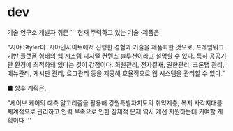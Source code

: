 # dev
기술 연구소 개발자 취준
'''
현재 주력하고 있는 기술 ·제품은.

"시야 Styler다. 시야인사이트에서 진행한 경험과 기술을 제품화한 것으로, 프레임워크 기반 플랫폼 형태의 웹 시스템 디지털 컨텐츠 솔루션이라고 설명할 수 있다. 특히 공공기관 환경에 최적화돼 있다는 것이 강점이다. 회원관리, 전자결재, 권한관리, 크론탭 관리, 메뉴관리, 게시판 관리, 로그관리 등을 제공해 효율적으로 웹 시스템을 관리할 수 있다."

■ 향후 계획은.

"세이브 케어의 예측 알고리즘을 활용해 강원특별자치도의 취약계층, 복지 사각지대를 체계적으로 관리하고 인력 부족으로 인한 잠재적 문제 역시 개선 지원하는데 기여할 계획이다
'''
